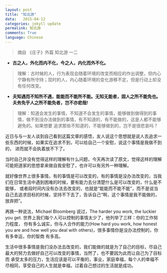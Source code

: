 ```yaml
---
layout: post
title: "知北游"
data:   2015-04-12
categories: jekyll update
permalink: 知北游
comments: True
language: Chinese
---
```

>摘自 《庄子》外篇 知北游 一二

* __古之人，外化而内不化，今之人，内化而外不化。__

>理解：古时候的人，行为表现会随着环境的改变而相应的作出调整，但内心宁静有所守持；现时的人，内心随着环境的变化游移不定，但是行动上却没有任何改变。

* __夫知遇而不知所不遇，能能而不能所不能。无知无能者，固人之所不能免也。夫务免乎人之所不能免者，岂不亦悲哉!__

>理解：知道会发生的事情，不知道不会发生的事情，能够做到做得到的事情，做不到没办法做到的事情，有不知道的，有不能做的，这是人都不能够避免的。如果想要
>追求那些不知道的，不能够做到的，岂不是很悲哀吗？


近日与与一友人谈到自己看到这篇文章的感悟，友人说这个思想就是说人去追求一些东西的时候，如果实在追求不到，可以给自己一个安慰，说这个事情是我做不到的，
进而就不会执着放不下了。

当时自己并没有觉得这样的理解有什么问题，今天再次读了原文，觉得这样的理解可能把道家的思想拿来做自我安慰了，也许可以有另外一种理解。

就好像世界上很多事情，有的事情是可以改变的，有的事情是没办法改变的，当我们在日常生活中遇到困难的时候，要有能力去分清楚什么是可以改变的，什么是不能够，
或者段时间内没有办法去改变的，也就是“能能而不能不能”，而不是说当自己去追求目标的时候，坚持不下去了，告诉自己“啊，这个事情是我不能做的，放弃把”。

再换一种说法，Michael Bloomberg 说过，The harder you work, the luckier you get. 世界上我们每个人可以控制的事情太少了，他列举了三样：你的工作努力程度，
你有多么诚实，你与人合作的能力(How hard you work, how honest you are and how well you deal with others)，很多事情你是没办法控制的，你有多幸运，你的智商
有多高。

生活中很多事情是我们没办法去改变的，我们能做的就是为了自己的目标，尽自己最大的努力去做好自己可以改变的事情，当然了，也不要因为此而让自己为了目标而
承受太多的压力，生活应该是可以平衡的，事业，家庭幸福，每个人的幸福不尽相同，享受自己的人生就是幸福，过着自己想过的生活就是成功。
